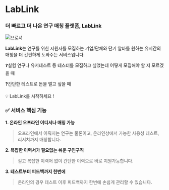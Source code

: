 # LabLink
### 더 빠르고 더 나은 연구 매칭 플랫폼, LabLink

![브로셔](https://user-images.githubusercontent.com/101865071/236771616-23d0cfe4-5f2d-445d-9feb-802a5755359e.jpeg)
<!-- ![브로셔 연](https://user-images.githubusercontent.com/101865071/236771594-87cefe68-1f44-4e7c-a2df-c0bc4f6ef7d2.jpeg) 
![KakaoTalk_Photo_2023-05-08-12-40-03](https://user-images.githubusercontent.com/101865071/236771627-5f7ad8d0-35af-48b9-9051-5712694554fa.jpeg) -->


**LabLink**는 연구를 위한 지원자를 모집하는 기업/단체와 단기 알바를 원하는 유저간의 매칭을 더 간편하게 도와주는 서비스입니다.

❓실험 연구나 유저테스트 등 테스터를 모집하고 싶었는데 어떻게 모집해야 할 지 모르겠을 때   

❓간단한 테스트로 돈을 벌고 싶을 때   

💡 LabLink를 시작하세요 !   

### ✅ 서비스 핵심 기능

**1. 온라인 오프라인 어디서나 매칭 가능**   

> 오프라인에서 이뤄지는 연구는 물론이고, 온라인상에서 가능한 사용성 테스트, 리서치까지 매칭합니다.   

**2. 복잡한 이력서가 필요없는 쉬운 구인구직**   

> 길고 복잡한 이력어 없이 간단한 이력으로 바로 지원가능합니다.   

**3. 테스트부터 피드백까지 한번에**   

> 온라인의 경우 테스트 이후 피드백까지 한번에 손쉽게 관리할 수 있습니다.   
